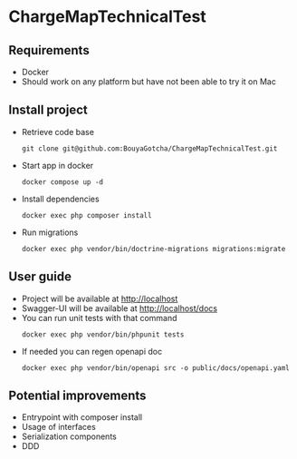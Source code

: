 # ChargeMapTechnicalTest

## Requirements

- Docker
- Should work on any platform but have not been able to try it on Mac

## Install project

- Retrieve code base
    ```shell
    git clone git@github.com:BouyaGotcha/ChargeMapTechnicalTest.git
    ```
- Start app in docker
    ```shell
    docker compose up -d
    ```
- Install dependencies
    ```shell
    docker exec php composer install
    ```
- Run migrations
    ```shell
    docker exec php vendor/bin/doctrine-migrations migrations:migrate
    ```
  
## User guide

- Project will be available at <a href="http://localhost">http://localhost</a> 
- Swagger-UI will be available at <a href="http://localhost/docs">http://localhost/docs</a>
- You can run unit tests with that command
    ```shell
    docker exec php vendor/bin/phpunit tests
    ```
- If needed you can regen openapi doc
    ```shell
    docker exec php vendor/bin/openapi src -o public/docs/openapi.yaml
    ```

## Potential improvements

- Entrypoint with composer install
- Usage of interfaces
- Serialization components
- DDD